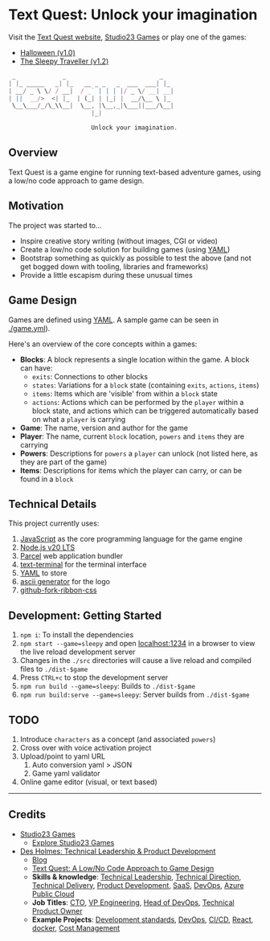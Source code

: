 # Text Quest: Unlock your imagination

Visit the [Text Quest website](https://textquest.io), [Studio23 Games](https://games.studio23.london/) or play one of the games:

* [Halloween (v1.0)](https://halloween.textquest.io)
* [The Sleepy Traveller (v1.2)](https://traveller.textquest.io)

```javascript
 _             _                          _
| |_ _____   _| |_   __ _ _   _  ___  ___| |_
| __/ _ \ \/ / __|  / _` | | | |/ _ \/ __| __|
| ||  __/>  <| |_  | (_| | |_| |  __/\__ \ |_
 \__\___/_/\_\\__|  \__, |\__,_|\___||___/\__|
                       |_|

                       Unlock your imagination.
```

## Overview

Text Quest is a game engine for running text-based adventure games, using a low/no code approach to game design.

## Motivation

The project was started to...

* Inspire creative story writing (without images, CGI or video)
* Create a low/no code solution for building games (using [YAML](https://en.wikipedia.org/wiki/YAML))
* Bootstrap something as quickly as possible to test the above (and not get bogged down with tooling, libraries and frameworks)
* Provide a little escapism during these unusual times

## Game Design

Games are defined using [YAML](https://en.wikipedia.org/wiki/YAML). A sample game can be seen in [./game.yml](./game.yml)).

Here's an overview of the core concepts within a games:

* **Blocks**: A block represents a single location within the game. A block can have:
  * `exits`: Connections to other blocks
  * `states`: Variations for a `block` state (containing `exits`, `actions`, `items`)
  * `items`: Items which are 'visible' from within a `block` state
  * `actions`: Actions which can be performed by the `player` within a block state, and actions which can be triggered automatically based on what a `player` is carrying
* **Game**: The name, version and author for the game
* **Player**: The name, current `block` location, `powers` and `items` they are carrying
* **Powers**: Descriptions for `powers` a `player` can unlock (not listed here, as they are part of the game)
* **Items**: Descriptions for items which the player can carry, or can be found in a `block`

## Technical Details

This project currently uses:

1. [JavaScript](https://en.wikipedia.org/wiki/JavaScript) as the core programming language for the game engine
2. [Node.js v20 LTS](https://nodejs.org/en/about/releases/)
3. [Parcel](https://parceljs.org/getting_started.html) web application bundler
4. [text-terminal](https://github.com/desholmes/text-terminal) for the terminal interface
5. [YAML](https://en.wikipedia.org/wiki/YAML) to store
6. [ascii generator](http://www.network-science.de/ascii/) for the logo
7. [github-fork-ribbon-css](https://simonwhitaker.github.io/github-fork-ribbon-css/)

## Development: Getting Started

1. `npm i`: To install the dependencies
2. `npm start --game=sleepy` and open [localhost:1234](http://localhost:3000) in a browser to view the live reload development server
3. Changes in the `./src` directories will cause a live reload and compiled files to `./dist-$game`
4. Press `CTRL+c` to stop the development server
5. `npm run build --game=sleepy`: Builds to `./dist-$game`
6. `npm run build:serve --game=sleepy`: Server builds from `./dist-$game`

## TODO

1. Introduce `characters` as a concept (and associated `powers`)
2. Cross over with voice activation project
3. Upload/point to yaml URL
   1. Auto conversion yaml > JSON
   1. Game yaml validator
4. Online game editor (visual, or text based)

***

## Credits

* [Studio23 Games](https://games.studio23.london/)
  * [Explore Studio23 Games](https://games.studio23.london/games/)
* [Des Holmes: Technical Leadership & Product Development](https://dholmes.co.uk)
  * [Blog](https://dholmes.co.uk)
  * [Text Quest: A Low/No Code Approach to Game Design](https://dholmes.co.uk/blog/text-quest-javascript-game-engine/)
  * **Skills & knowledge**: [Technical Leadership](/tags/technical-leadership), [Technical Direction](/tags/technical-direction), [Technical Delivery](/tags/technical-delivery), [Product Development](/tags/product-development), [SaaS](/tags/saas), [DevOps](/tags/devops), [Azure Public Cloud](/skills)
  * **Job Titles**: [CTO](/tags/cto), [VP Engineering](/tags/vp-engineering), [Head of DevOps](/tags/devops), [Technical Product Owner](/tags/technical-product-owner)
  * **Example Projects**: [Development standards](/tags/code-quality), [DevOps](/tags/devops), [CI/CD](/tags/ci-cd), [React](/tags/react), [docker](/tags/docker), [Cost Management](/tags/costs)
